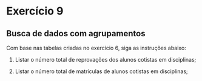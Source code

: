 # Exercício 9

## Busca de dados com agrupamentos

Com base nas tabelas criadas no exercício 6, siga as instruções abaixo:

1) Listar o número total de reprovações dos alunos cotistas em disciplinas;

2) Listar o número total de matrículas de alunos cotistas em disciplinas;
